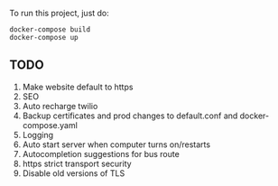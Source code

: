 To run this project, just do:

```
docker-compose build
docker-compose up
```

## TODO
1. Make website default to https
2. SEO
3. Auto recharge twilio
4. Backup certificates and prod changes to default.conf and docker-compose.yaml
5. Logging
6. Auto start server when computer turns on/restarts
7. Autocompletion suggestions for bus route
8. https strict transport security
9. Disable old versions of TLS
